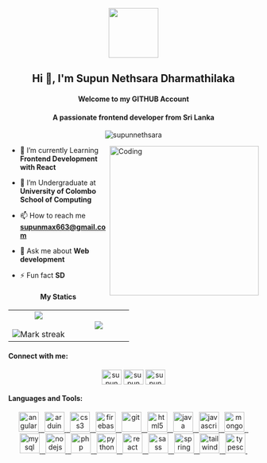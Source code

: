 <p align="center">

 <img src = "https://github.com/7oSkaaa/7oSkaaa/blob/main/Images/about_me.gif?raw=true" width =100px>
</p>


<h2 align="center">Hi 👋, I'm Supun Nethsara Dharmathilaka</h2>
<h4 align="center">Welcome to my GITHUB Account</h4>
<h4  align="center"> A passionate frontend developer from Sri Lanka </h4>
<p align="center"> <img src="https://komarev.com/ghpvc/?username=supunnethsara&label=Profile%20views&color=0e75b6&style=flat" alt="supunnethsara" /> </p>
<img align="right" alt="Coding" width="300" src="https://i.pinimg.com/originals/81/17/8b/81178b47a8598f0c81c4799f2cdd4057.gif">


- 🔭 I’m currently Learning  **Frontend Development with React**

- 🌱 I’m Undergraduate at **University of Colombo School of Computing**

- 📫 How to reach me **supunmax663@gmail.com**

- 💬 Ask me about **Web development**

- ⚡ Fun fact **SD**
<h4 align="center">My Statics</h4>
<p align="center">
  <!--- stats (start) -->
<table width="100%" align="center">
<tr border="none">
<td width="50%" align="center">
  
  <img  align="center"  src="https://github-readme-stats.vercel.app/api?username=SupunNethsara&theme=dark&show_icons=true&count_private=true" />
  <br></br>
  <img  title="🔥 Get streak stats for your profile at git.io/streak-stats" alt="Mark streak" src="https://github-readme-streak-stats.herokuapp.com/?user=SupunNethsara&theme=dark&hide_border=false" /> 
</td>

<td width="50%" align="center">

  <img  align="center"  src="https://github-readme-stats.anuraghazra1.vercel.app/api/top-langs/?username=1010nishant&theme=dark&hide_border=false&no-bg=true&no-frame=true&langs_count=10"/>
  
  </td>
</tr>
</table>
</p> 

<h4 align="left">Connect with me:</h3>
<p align="center">
<a href="https://www.linkedin.com/in/supun-nethsara-05b6a8253/" target="blank"><img align="center" src="https://raw.githubusercontent.com/rahuldkjain/github-profile-readme-generator/master/src/images/icons/Social/linked-in-alt.svg" alt="supun nethsara" height="30" width="40" /></a>
<a href="https://web.facebook.com/supun.nethsera.5" target="blank"><img align="center" src="https://raw.githubusercontent.com/rahuldkjain/github-profile-readme-generator/master/src/images/icons/Social/facebook.svg" alt="supun nethsara" height="30" width="40" /></a>
  <a href="https://www.instagram.com/nikz_supun/" target="blank"><img align="center" src="https://raw.githubusercontent.com/rahuldkjain/github-profile-readme-generator/master/src/images/icons/Social/instagram.svg" alt="supun nethsara" height="30" width="40" /></a>
</p>

<h4 align="left">Languages and Tools:</h3>
<p align="center"> <a href="https://angular.io" target="_blank" rel="noreferrer"> 
<img src="https://github.com/Scar1109/skill-icons/blob/main/icons/Angular-Dark.svg" alt="angular" width="40" height="40"/> </a> <a href="https://angular.io" target="_blank" rel="noreferrer">&nbsp; 
<img src="https://github.com/Scar1109/skill-icons/blob/main/icons/Bootstrap.svg" alt="arduino" width="40" height="40"/> </a> <a href="https://getbootstrap.com" target="_blank" rel="noreferrer">&nbsp;  
<img src="https://github.com/Scar1109/skill-icons/blob/main/icons/CSS.svg" alt="css3" width="40" height="40"/> </a> <a href="https://firebase.google.com/" target="_blank" rel="noreferrer">&nbsp; 
<img src="https://github.com/Scar1109/skill-icons/blob/main/icons/Firebase-Dark.svg" alt="firebase" width="40" height="40"/> </a> <a href="https://git-scm.com/" target="_blank" rel="noreferrer">&nbsp;  
<img src="https://github.com/Scar1109/skill-icons/blob/main/icons/Git.svg" alt="git" width="40" height="40"/> </a> <a href="https://www.w3.org/html/" target="_blank" rel="noreferrer">&nbsp;  
<img src="https://github.com/Scar1109/skill-icons/blob/main/icons/HTML.svg" alt="html5" width="40" height="40""/> </a> <a href="https://www.java.com" target="_blank" rel="noreferrer"> &nbsp; 
<img src="https://github.com/Scar1109/skill-icons/blob/main/icons/Java-Dark.svg" alt="java" width="40" height="40"/> </a> <a href="https://developer.mozilla.org/en-US/docs/Web/JavaScript" target="_blank"rel="noreferrer">&nbsp;  
<img src="https://github.com/Scar1109/skill-icons/blob/main/icons/JavaScript.svg" alt="javascript" width="40" height="40"/> </a> <a href="https://www.mongodb.com/" target="_blank" rel="noreferrer">&nbsp; 
<img src="https://github.com/Scar1109/skill-icons/blob/main/icons/MongoDB.svg" alt="mongodb" width="40" height="40"/> </a> <a href="https://www.mysql.com/" target="_blank" rel="noreferrer">&nbsp;<br> 
<img src="https://github.com/Scar1109/skill-icons/blob/main/icons/MySQL-Dark.svg" alt="mysql" width="40" height="40"/> </a> <a href="https://nodejs.org" target="_blank" rel="noreferrer">&nbsp; 
<img src="https://github.com/Scar1109/skill-icons/blob/main/icons/NodeJS-Dark.svg" alt="nodejs" width="40" height="40"/> </a> <a href="https://www.oracle.com/" target="_blank" rel="noreferrer">&nbsp; 
<img src="https://github.com/Scar1109/skill-icons/blob/main/icons/PHP-Dark.svg" alt="php" width="40" height="40"/> </a> <a href="https://www.python.org" target="_blank" rel="noreferrer"> &nbsp; 
<img src="https://github.com/Scar1109/skill-icons/blob/main/icons/Python-Light.svg" alt="python" width="40" height="40"/> </a> <a href="https://reactjs.org/" target="_blank" rel="noreferrer"> &nbsp; 
<img src="https://github.com/Scar1109/skill-icons/blob/main/icons/React-Light.svg" alt="react" width="40" height="40"/> </a> <a href="https://reactnative.dev/" target="_blank" rel="noreferrer">&nbsp;  
<img src="https://github.com/Scar1109/skill-icons/blob/main/icons/Sass.svg" alt="sass"width="40" height="40"/> </a> <a href="https://spring.io/" target="_blank" rel="noreferrer">&nbsp;  
<img src="https://github.com/Scar1109/skill-icons/blob/main/icons/Spring-Light.svg" alt="spring" width="40" height="40"/> </a> <a href="https://tailwindcss.com/" target="_blank" rel="noreferrer">&nbsp; 
<img src="https://github.com/Scar1109/skill-icons/blob/main/icons/TailwindCSS-Dark.svg" alt="tailwind"width="40" height="40"/> </a> <a href="https://www.typescriptlang.org/" target="_blank" rel="noreferrer">&nbsp;  
<img src="https://github.com/Scar1109/skill-icons/blob/main/icons/TypeScript.svg" alt="typescript" width="40" height="40"/>&nbsp; </p>
